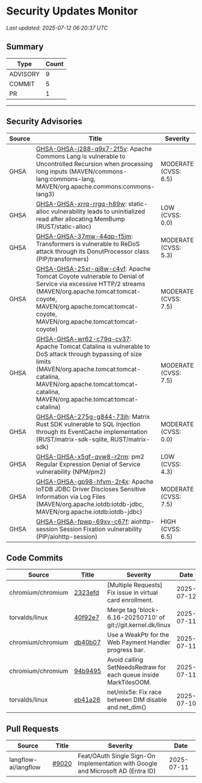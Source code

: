 # Security Updates Monitor

*Last updated: 2025-07-12 06:20:37 UTC*

## Summary
| Type | Count |
|------|-------|
| ADVISORY | 9 |
| COMMIT | 5 |
| PR | 1 |

---

## Security Advisories

| Source | Title | Severity | Date |
|--------|-------|----------|------|
| GHSA | [GHSA-GHSA-j288-q9x7-2f5v](https://github.com/advisories/GHSA-j288-q9x7-2f5v): Apache Commons Lang is vulnerable to Uncontrolled Recursion when processing long inputs (MAVEN/commons-lang:commons-lang, MAVEN/org.apache.commons:commons-lang3) | MODERATE (CVSS: 6.5) | 2025-07-11 |
| GHSA | [GHSA-GHSA-xrrq-rrgq-h89w](https://github.com/advisories/GHSA-xrrq-rrgq-h89w): static-alloc vulnerability leads to uninitialized read after allocating MemBump (RUST/static-alloc) | LOW (CVSS: 0.0) | 2025-07-11 |
| GHSA | [GHSA-GHSA-37mw-44qp-f5jm](https://github.com/advisories/GHSA-37mw-44qp-f5jm): Transformers is vulnerable to ReDoS attack through its DonutProcessor class (PIP/transformers) | MODERATE (CVSS: 5.3) | 2025-07-11 |
| GHSA | [GHSA-GHSA-25xr-qj8w-c4vf](https://github.com/advisories/GHSA-25xr-qj8w-c4vf): Apache Tomcat Coyote vulnerable to Denial of Service via excessive HTTP/2 streams (MAVEN/org.apache.tomcat:tomcat-coyote, MAVEN/org.apache.tomcat:tomcat-coyote, MAVEN/org.apache.tomcat:tomcat-coyote) | MODERATE (CVSS: 7.5) | 2025-07-10 |
| GHSA | [GHSA-GHSA-wr62-c79q-cv37](https://github.com/advisories/GHSA-wr62-c79q-cv37): Apache Tomcat Catalina is vulnerable to DoS attack through bypassing of size limits (MAVEN/org.apache.tomcat:tomcat-catalina, MAVEN/org.apache.tomcat:tomcat-catalina, MAVEN/org.apache.tomcat:tomcat-catalina) | MODERATE (CVSS: 7.5) | 2025-07-10 |
| GHSA | [GHSA-GHSA-275g-g844-73jh](https://github.com/advisories/GHSA-275g-g844-73jh): Matrix Rust SDK vulnerable to SQL Injection through its EventCache implementation (RUST/matrix-sdk-sqlite, RUST/matrix-sdk) | MODERATE (CVSS: 0.0) | 2025-07-10 |
| GHSA | [GHSA-GHSA-x5gf-qvw8-r2rm](https://github.com/advisories/GHSA-x5gf-qvw8-r2rm): pm2 Regular Expression Denial of Service vulnerability (NPM/pm2) | LOW (CVSS: 4.3) | 2025-06-09 |
| GHSA | [GHSA-GHSA-gp98-hfvm-2r4x](https://github.com/advisories/GHSA-gp98-hfvm-2r4x): Apache IoTDB JDBC Driver Discloses Sensitive Information via Log Files (MAVEN/org.apache.iotdb:iotdb-jdbc, MAVEN/org.apache.iotdb:iotdb-jdbc) | MODERATE (CVSS: 7.5) | 2025-05-14 |
| GHSA | [GHSA-GHSA-fpwp-69xv-c67f](https://github.com/advisories/GHSA-fpwp-69xv-c67f): aiohttp-session Session Fixation vulnerability (PIP/aiohttp-session) | HIGH (CVSS: 6.5) | 2018-09-13 |

## Code Commits

| Source | Title | Severity | Date |
|--------|-------|----------|------|
| chromium/chromium | [2323efd](https://github.com/chromium/chromium/commit/2323efdd56bec882a440296f3a1999614a25fe2c) | [Multiple Requests] Fix issue in virtual card enrollment. | 2025-07-12 |
| torvalds/linux | [40f92e7](https://github.com/torvalds/linux/commit/40f92e79b0aabbf3575e371f9054657a421a3e79) | Merge tag 'block-6.16-20250710' of git://git.kernel.dk/linux | 2025-07-11 |
| chromium/chromium | [db40b07](https://github.com/chromium/chromium/commit/db40b0718a6a1a9a48451056850f615c58d920eb) | Use a WeakPtr for the Web Payment Handler progress bar. | 2025-07-11 |
| chromium/chromium | [94b9495](https://github.com/chromium/chromium/commit/94b949573d9e12e2c6fd97cf9986b7cbbc32dddf) | Avoid calling SetNeedsRedraw for each queue inside MarkTilesOOM. | 2025-07-11 |
| torvalds/linux | [eb41a26](https://github.com/torvalds/linux/commit/eb41a264a3a576dc040ee37c3d9d6b7e2d9be968) | net/mlx5e: Fix race between DIM disable and net_dim() | 2025-07-10 |

## Pull Requests

| Source | Title | Severity | Date |
|--------|-------|----------|------|
| langflow-ai/langflow | [#9020](https://github.com/langflow-ai/langflow/pull/9020) | Feat/OAuth Single Sign-On Implementation with Google and Microsoft AD (Entra ID) | 2025-07-11 |

